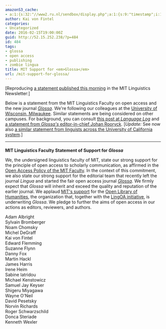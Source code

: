 ```yaml
---
amazonS3_cache:
- a:1:{s:32:"//www2.ru.nl/sendbox/display.php";a:1:{s:9:"timestamp";i:1502657560;}}
author: Kai von Fintel
categories:
- Uncategorized
date: 2016-02-15T19:00:00Z
guid: http://52.15.252.238/?p=484
id: 484
tags:
- glossa
- open access
- publishing
- zombie lingua
title: MIT Support for <em>Glossa</em>
url: /mit-support-for-glossa/
---
```


[Reproducing [a statement published this morning](http://whamit.mit.edu/2016/02/16/glossa/) in the MIT Linguistics Newsletter:]

Below is a statement from the MIT Linguistics Faculty on open access and the new journal <a href="http://www.glossa-journal.org"><em>Glossa</em></a>. We're following our colleagues at the <a href="https://uwm.edu/linguistics/statement-of-support-for-glossa/">University of Wisconsin, Milwaukee</a>. Similar statements are being considered on other campuses. For background, you can consult <a href="http://languagelog.ldc.upenn.edu/nll/?p=22162">this post at <em>Language Log</em></a> and <a href="https://www2.ru.nl/sendbox/display.php?M=5243613&C=6e280a6945de258650ef18167e4d36b0&S=12776&L=3641&N=7132">a statement from <em>Glossa's</em> editor-in-chief Johan Rooryck</a>. [<em>Update:</em> See now also <a href="http://osc.universityofcalifornia.edu/2016/02/uc-lingustics-faculty-support-glossa/">a similar statement from linguists across the University of California system</a>.]

-----

<h4 id="mit-linguistics-faculty-statement-of-support-for-glossa" style="margin-bottom:0.5em">MIT Linguistics Faculty Statement of Support for <em>Glossa</em></h4>

<p>We, the undersigned linguistics faculty of MIT, state our strong support for the principle of open access to scholarly communication, as affirmed in the <a href="http://libraries.mit.edu/scholarly/mit-open-access/open-access-at-mit/mit-open-access-policy/">Open Access Policy of the MIT Faculty</a>. In the context of this commitment, we also state our strong support for the editorial team that recently left the journal <em>Lingua</em> and started the fair open access journal <a href="http://www.glossa-journal.org"><em>Glossa</em></a>. We firmly expect that <em>Glossa</em> will inherit and exceed the quality and reputation of the earlier journal. We applaud <a href="https://about.openlibhums.org/2016/02/04/massachusetts-institute-of-technology-joins-olh-lps-model/">MIT's support</a> for the <a href="https://www.openlibhums.org">Open Library of Humanities</a>, the organization that, together with the <a href="http://www.lingoa.eu/about/mission/">LingOA initiative</a>, is underwriting <em>Glossa</em>. We pledge to further the aims of open access in our actions as editors, reviewers, and authors.</p>

<p>Adam Albright<br />
Sylvain Bromberger<br />
Noam Chomsky<br />
Michel DeGraff<br />
Kai von Fintel<br />
Edward Flemming<br />
Suzanne Flynn<br />
Danny Fox<br />
Martin Hackl<br />
James Harris<br />
Irene Heim<br />
Sabine Iatridou<br />
Michael Kenstowicz<br />
Samuel Jay Keyser<br />
Shigeru Miyagawa<br />
Wayne O'Neil<br />
David Pesetsky<br />
Norvin Richards<br />
Roger Schwarzschild<br />
Donca Steriade<br />
Kenneth Wexler</p>

